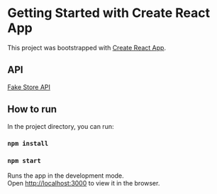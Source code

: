 # Getting Started with Create React App

This project was bootstrapped with [Create React App](https://github.com/facebook/create-react-app).

## API

[Fake Store API](https://fakestoreapi.com)

## How to run

In the project directory, you can run:

### `npm install`

### `npm start`

Runs the app in the development mode.\
Open [http://localhost:3000](http://localhost:3000) to view it in the browser.
